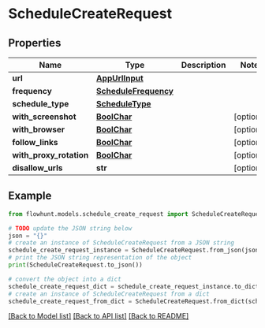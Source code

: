 # ScheduleCreateRequest


## Properties

Name | Type | Description | Notes
------------ | ------------- | ------------- | -------------
**url** | [**AppUrlInput**](AppUrlInput.md) |  | 
**frequency** | [**ScheduleFrequency**](ScheduleFrequency.md) |  | 
**schedule_type** | [**ScheduleType**](ScheduleType.md) |  | 
**with_screenshot** | [**BoolChar**](BoolChar.md) |  | [optional] 
**with_browser** | [**BoolChar**](BoolChar.md) |  | [optional] 
**follow_links** | [**BoolChar**](BoolChar.md) |  | [optional] 
**with_proxy_rotation** | [**BoolChar**](BoolChar.md) |  | [optional] 
**disallow_urls** | **str** |  | [optional] 

## Example

```python
from flowhunt.models.schedule_create_request import ScheduleCreateRequest

# TODO update the JSON string below
json = "{}"
# create an instance of ScheduleCreateRequest from a JSON string
schedule_create_request_instance = ScheduleCreateRequest.from_json(json)
# print the JSON string representation of the object
print(ScheduleCreateRequest.to_json())

# convert the object into a dict
schedule_create_request_dict = schedule_create_request_instance.to_dict()
# create an instance of ScheduleCreateRequest from a dict
schedule_create_request_from_dict = ScheduleCreateRequest.from_dict(schedule_create_request_dict)
```
[[Back to Model list]](../README.md#documentation-for-models) [[Back to API list]](../README.md#documentation-for-api-endpoints) [[Back to README]](../README.md)


